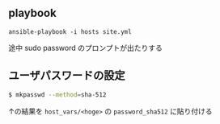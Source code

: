 ## playbook

```
ansible-playbook -i hosts site.yml
```

途中 sudo password のプロンプトが出たりする

## ユーザパスワードの設定

```sh
$ mkpasswd --method=sha-512
```

↑の結果を `host_vars/<hoge>` の `password_sha512` に貼り付ける 
